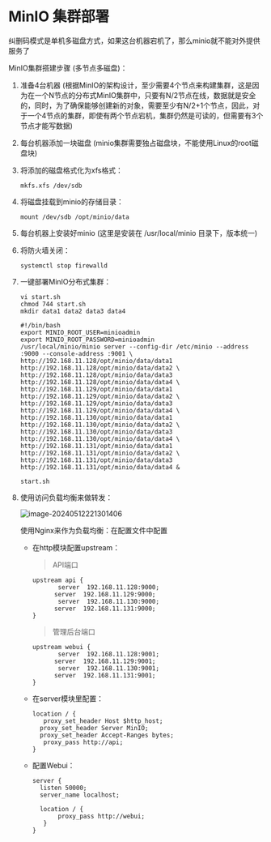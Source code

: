 # MinIO 集群部署

纠删码模式是单机多磁盘方式，如果这台机器宕机了，那么minio就不能对外提供服务了

MinIO集群搭建步骤 (多节点多磁盘)：

1. 准备4台机器 (根据MinIO的架构设计，至少需要4个节点来构建集群，这是因为在一个N节点的分布式MinIO集群中，只要有N/2节点在线，数据就是安全的，同时，为了确保能够创建新的对象，需要至少有N/2+1个节点，因此，对于一个4节点的集群，即使有两个节点宕机，集群仍然是可读的，但需要有3个节点才能写数据)

2. 每台机器添加一块磁盘 (minio集群需要独占磁盘块，不能使用Linux的root磁盘块)

3. 将添加的磁盘格式化为xfs格式：

   ```shell
   mkfs.xfs /dev/sdb
   ```

4. 将磁盘挂载到minio的存储目录：

   ```shell
   mount /dev/sdb /opt/minio/data
   ```

5. 每台机器上安装好minio (这里是安装在 /usr/local/minio 目录下，版本统一)

6. 将防火墙关闭：

   ```shell
   systemctl stop firewalld
   ```

7. 一键部署MinIO分布式集群：

   ```
   vi start.sh
   chmod 744 start.sh
   mkdir data1 data2 data3 data4
   ```

   ```shell
   #!/bin/bash
   export MINIO_ROOT_USER=minioadmin
   export MINIO_ROOT_PASSWORD=minioadmin
   /usr/local/minio/minio server --config-dir /etc/minio --address :9000 --console-address :9001 \
   http://192.168.11.128/opt/minio/data/data1 http://192.168.11.128/opt/minio/data/data2 \
   http://192.168.11.128/opt/minio/data/data3 http://192.168.11.128/opt/minio/data/data4 \
   http://192.168.11.129/opt/minio/data/data1 http://192.168.11.129/opt/minio/data/data2 \
   http://192.168.11.129/opt/minio/data/data3 http://192.168.11.129/opt/minio/data/data4 \
   http://192.168.11.130/opt/minio/data/data1 http://192.168.11.130/opt/minio/data/data2 \
   http://192.168.11.130/opt/minio/data/data3 http://192.168.11.130/opt/minio/data/data4 \
   http://192.168.11.131/opt/minio/data/data1 http://192.168.11.131/opt/minio/data/data2 \
   http://192.168.11.131/opt/minio/data/data3 http://192.168.11.131/opt/minio/data/data4 &
   ```

   ```shell
   start.sh
   ```

8. 使用访问负载均衡来做转发：

   ![image-20240512221301406](https://fastly.jsdelivr.net/gh/LetengZzz/img/java/others/202412100000600.png)

   使用Nginx来作为负载均衡：在配置文件中配置

   - 在http模块配置upstream：

     > API端口

     ```nginx
     upstream api { 
          	server  192.168.11.128:9000; 
           server  192.168.11.129:9000;  
          	server  192.168.11.130:9000;  
           server  192.168.11.131:9000;  
     } 
     ```

     > 管理后台端口

     ```nginx
     upstream webui { 
          	server  192.168.11.128:9001; 
           server  192.168.11.129:9001;  
          	server  192.168.11.130:9001;  
           server  192.168.11.131:9001;  
     } 
     ```

   - 在server模块里配置：

     ```nginx
     location / {
     	proxy_set_header Host $http_host;
       proxy_set_header Server MinIO;
       proxy_set_header Accept-Ranges bytes;
     	proxy_pass http://api;
     }
     ```

   - 配置Webui：

     ```nginx
     server {
       listen 50000;
       server_name localhost;
       
       location / {
     		proxy_pass http://webui;
     	}
     }
     ```

     

   



